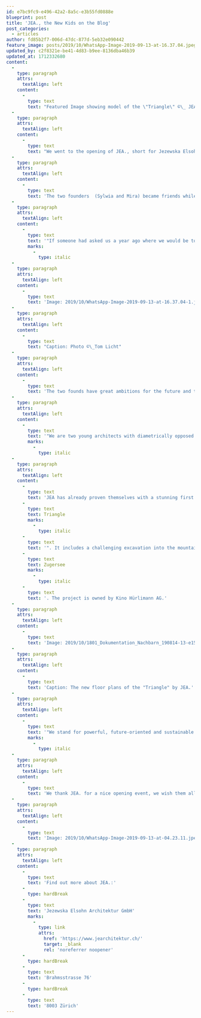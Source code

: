 ```yaml
---
id: e7bc9fc9-e496-42a2-8a5c-e3b55fd0888e
blueprint: post
title: 'JEA., the New Kids on the Blog'
post_categories:
  - articles
author: fd85b2f7-006d-47dc-877d-5eb32e090442
feature_image: posts/2019/10/WhatsApp-Image-2019-09-13-at-16.37.04.jpeg
updated_by: c2f8321e-be41-4d83-b9ee-8136dba46b39
updated_at: 1712332680
content:
  -
    type: paragraph
    attrs:
      textAlign: left
    content:
      -
        type: text
        text: "Featured Image showing model of the \"Triangle\" ©\_ JEA."
  -
    type: paragraph
    attrs:
      textAlign: left
    content:
      -
        type: text
        text: "We went to the opening of JEA., short for Jezewska Elsohn Architektur: A young and ambitious new architecture studio, established by Sylwia Jezewska and Mira Elsohn. We mingled and had a great evening in JEA.'s raw and modern studio, and we even had the chance to talk to the two founders about their ambitions and how it all kicked off."
  -
    type: paragraph
    attrs:
      textAlign: left
    content:
      -
        type: text
        text: 'The two founders  (Sylwia and Mira) became friends while studying architecture at ETH Zurich. However, it was never their intention to start up on their own - at least not right now. But in a place of chance and serendipity, they got the opportunity and grasped it.'
  -
    type: paragraph
    attrs:
      textAlign: left
    content:
      -
        type: text
        text: '"If someone had asked us a year ago where we would be today, we would certainly not have answered ‹in our own office›. Everything happened so unexpectedly, as imperceptibly. And it was a good thing. One could say we did not have time to question ourselves. Are we too young, too inexperienced, too naive? And at the same time: isn''t naivety the privilege of youth Does not the unthinkable arise through her and thanks to her?"'
        marks:
          -
            type: italic
  -
    type: paragraph
    attrs:
      textAlign: left
    content:
      -
        type: text
        text: 'Image: 2019/10/WhatsApp-Image-2019-09-13-at-16.37.04-1.jpeg'
  -
    type: paragraph
    attrs:
      textAlign: left
    content:
      -
        type: text
        text: "Caption: Photo ©\_Tom Licht"
  -
    type: paragraph
    attrs:
      textAlign: left
    content:
      -
        type: text
        text: 'The two founds have great ambitions for the future and they exude the ability to break new grounds. They aspire to stand out with their personal approach and style, which they describe erupts from the common ground upon which their differences meet.'
  -
    type: paragraph
    attrs:
      textAlign: left
    content:
      -
        type: text
        text: '"We are two young architects with diametrically opposed approaches, but our strength is that we search together for harmonious, lively and functional design solutions, which develops our common character."'
        marks:
          -
            type: italic
  -
    type: paragraph
    attrs:
      textAlign: left
    content:
      -
        type: text
        text: 'JEA has already proven themselves with a stunning first project that was on display at their studio opening. The project is building a new replacement for a house in Zug, which by JEA. is named "'
      -
        type: text
        text: Triangle
        marks:
          -
            type: italic
      -
        type: text
        text: '". It includes a challenging excavation into the mountain wall, 8 apartments, as well as a beautiful and functional new building exterior fitted to the building''s location, overlooking the old town of Zug and the '
      -
        type: text
        text: Zugersee
        marks:
          -
            type: italic
      -
        type: text
        text: '. The project is owned by Kino Hürlimann AG.'
  -
    type: paragraph
    attrs:
      textAlign: left
    content:
      -
        type: text
        text: 'Image: 2019/10/1801_Dokumentation_Nachbarn_190814-13-e1570532867149-931x1024.png'
  -
    type: paragraph
    attrs:
      textAlign: left
    content:
      -
        type: text
        text: 'Caption: The new floor plans of the "Triangle" by JEA.'
  -
    type: paragraph
    attrs:
      textAlign: left
    content:
      -
        type: text
        text: '"We stand for powerful, future-oriented and sustainable architecture. Striving for a synthesis between contemporary building process and basic architectural values."'
        marks:
          -
            type: italic
  -
    type: paragraph
    attrs:
      textAlign: left
    content:
      -
        type: text
        text: 'We thank JEA. for a nice opening event, we wish them all the best and we look forward to hopefully working with them in the future.'
  -
    type: paragraph
    attrs:
      textAlign: left
    content:
      -
        type: text
        text: 'Image: 2019/10/WhatsApp-Image-2019-09-13-at-04.23.11.jpeg'
  -
    type: paragraph
    attrs:
      textAlign: left
    content:
      -
        type: text
        text: 'Find out more about JEA.:'
      -
        type: hardBreak
      -
        type: text
        text: 'Jezewska Elsohn Architektur GmbH'
        marks:
          -
            type: link
            attrs:
              href: 'https://www.jearchitektur.ch/'
              target: _blank
              rel: 'noreferrer noopener'
      -
        type: hardBreak
      -
        type: text
        text: 'Brahmsstrasse 76'
      -
        type: hardBreak
      -
        type: text
        text: '8003 Zürich'
---
```

